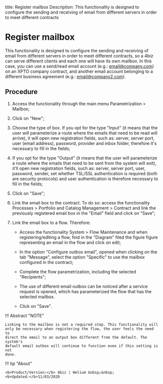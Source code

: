 title: Register mailbox
Description: This functionality is designed to configure the sending and receiving of email from different servers in order to meet different contracts 
# Register mailbox

This functionality is designed to configure the sending and receiving of email from different servers in order to meet different contracts, so a 4biz can serve different clients and each one will have its own mailbox. In this case, you can use a send/read email account (e.g.: email@company.com) on an XPTO company contract, and another email account belonging to a different business agreement (e.g.: email@company2.com).

Procedure
-------------

1.  Access the functionality through the main menu Parametrization \> Mailbox;

2.  Click on "New";

3.  Choose the type of box. If you opt for the type "Input" (it means that the
    user will parameterize a route where the emails that need to be read will
    arrive), it will open new registration fields, such as: server, server port,
    user (email address), password, provider and inbox folder, therefore it's
    necessary to fill in the fields;

4.  If you opt for the type "Output" (it means that the user will parameterize a
    route where the emails that need to be sent from the system will exit),
    it'll open new registration fields, such as: server, server port, user,
    password, sender, set whether TSL/SSL authentication is required (both are
    security protocols) and user authentication is therefore necessary to fill
    in the fields;

5.  Click on "Save";

6.  Link the email box to the contract. To do so: access the functionality
    Processes \> Portfolio and Catalog Management \> Contract and link the
    previously registered email box in the "Email" field and click on "Save";

7.  Link the email box to a flow. Therefore:

    -   Access the functionality System \> Flow Maintenance and when
        registering/editing a flow, find in the "Diagram" filed the
        figure figure representing an email in the flow and click on edit;

    -   In the option "Configure outbox email", opened when clicking on the tab
        "Message", select the option "Specific" to use the mailbox configured in
        the contract;

    -   Complete the flow parametrization, including the selected "Recipients";

    -   The use of different email outbox can be noticed after a service request
        is opened, which has parameterized the flow that has the selected
        mailbox.

    -   Click on "Save".
    
!!! Abstract "NOTE"

    Linking to the mailbox is not a required step. This functionality will
    only be necessary when registering the flow, the user feels the need to
    direct the email to an output box different from the default. The system's
    default email outbox will continue to function even if this setting is not
    done.
    
    
!!! tip "About"

    <b>Product/Version:</b> 4biz | Helium &nbsp;&nbsp;
    <b>Updated:</b>11/03/2020



